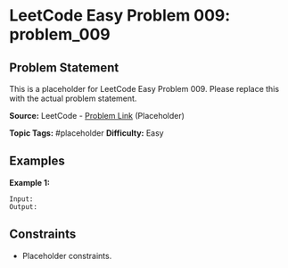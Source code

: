 # LeetCode Easy Problem 009: problem_009

## Problem Statement

This is a placeholder for LeetCode Easy Problem 009.
Please replace this with the actual problem statement.

**Source:** LeetCode - [Problem Link](https://leetcode.com/problems/problem-009/) (Placeholder)

**Topic Tags:** #placeholder
**Difficulty:** Easy

## Examples

**Example 1:**

```
Input:
Output:
```

## Constraints

- Placeholder constraints.
